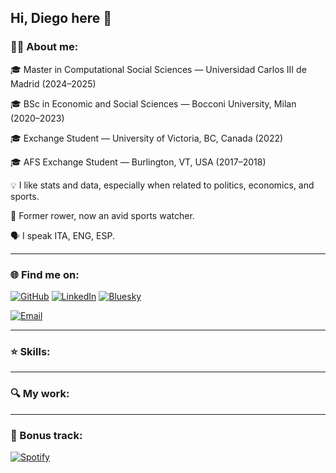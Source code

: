 ## Hi, Diego here 👋

### 🙋‍♂️ About me:

🎓 Master in Computational Social Sciences — Universidad Carlos III de Madrid (2024–2025)

🎓 BSc in Economic and Social Sciences — Bocconi University, Milan (2020–2023)

🎓 Exchange Student — University of Victoria, BC, Canada (2022)

🎓 AFS Exchange Student — Burlington, VT, USA (2017–2018)

💡 I like stats and data, especially when related to politics, economics, and sports.

🚣 Former rower, now an avid sports watcher.

🗣️ I speak ITA, ENG, ESP.

---

### 🌐 Find me on:

[![GitHub](https://img.shields.io/badge/GitHub-000?style=for-the-badge&logo=github&logoColor=white)](https://github.com/parolidiego)
[![LinkedIn](https://img.shields.io/badge/LinkedIn-0A66C2?style=for-the-badge&logo=linkedin&logoColor=white)](https://www.linkedin.com/in/diego-paroli)
[![Bluesky](https://img.shields.io/badge/Bluesky-0285FF?style=for-the-badge&logo=bluesky&logoColor=white)](https://bsky.app/profile/parolidiego.bsky.social)

[![Email](https://img.shields.io/badge/Email-parolidiego%40gmail.com-D14836?style=for-the-badge&logo=gmail&logoColor=white)](mailto:parolidiego@gmail.com)

---

### ⭐ Skills:

---

### 🔍 My work:

---

### 🎵 Bonus track:

[![Spotify](https://img.shields.io/badge/Spotify-1DB954?style=for-the-badge&logo=spotify&logoColor=white)](https://open.spotify.com/user/11138881525?si=efe8d24af0ae47da)


<!--
**parolidiego/parolidiego** is a ✨ _special_ ✨ repository because its `README.md` (this file) appears on your GitHub profile.

Here are some ideas to get you started:

- 🔭 I’m currently working on ...
- 🌱 I’m currently learning ...
- 👯 I’m looking to collaborate on ...
- 🤔 I’m looking for help with ...
- 💬 Ask me about ...
- 📫 How to reach me: ...
- 😄 Pronouns: ...
- ⚡ Fun fact: ...
-->

